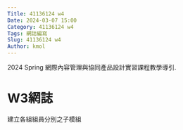 ```yaml
---
Title: 41136124 w4
Date: 2024-03-07 15:00
Category: 41136124 w4
Tags: 網誌編寫
Slug: 41136124 w4
Author: kmol
---
```


2024 Spring 網際內容管理與協同產品設計實習課程教學導引.

<!-- PELICAN_END_SUMMARY -->
# W3網誌
建立各組組員分別之子模組